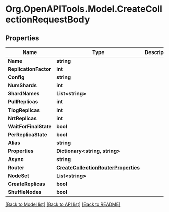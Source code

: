 # Org.OpenAPITools.Model.CreateCollectionRequestBody

## Properties

Name | Type | Description | Notes
------------ | ------------- | ------------- | -------------
**Name** | **string** |  | [optional] 
**ReplicationFactor** | **int** |  | [optional] 
**Config** | **string** |  | [optional] 
**NumShards** | **int** |  | [optional] 
**ShardNames** | **List&lt;string&gt;** |  | [optional] 
**PullReplicas** | **int** |  | [optional] 
**TlogReplicas** | **int** |  | [optional] 
**NrtReplicas** | **int** |  | [optional] 
**WaitForFinalState** | **bool** |  | [optional] 
**PerReplicaState** | **bool** |  | [optional] 
**Alias** | **string** |  | [optional] 
**Properties** | **Dictionary&lt;string, string&gt;** |  | [optional] 
**Async** | **string** |  | [optional] 
**Router** | [**CreateCollectionRouterProperties**](CreateCollectionRouterProperties.md) |  | [optional] 
**NodeSet** | **List&lt;string&gt;** |  | [optional] 
**CreateReplicas** | **bool** |  | [optional] 
**ShuffleNodes** | **bool** |  | [optional] 

[[Back to Model list]](../../README.md#documentation-for-models) [[Back to API list]](../../README.md#documentation-for-api-endpoints) [[Back to README]](../../README.md)

